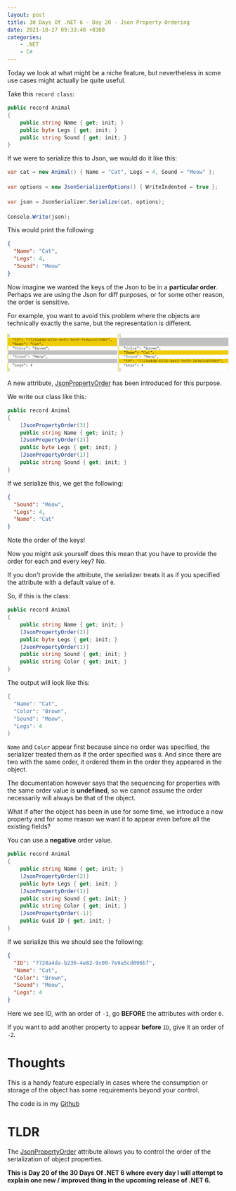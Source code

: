 ```yaml
---
layout: post
title: 30 Days Of .NET 6 - Day 20 - Json Property Ordering
date: 2021-10-27 09:33:40 +0300
categories:
    - .NET
    - C#
---
```

Today we look at what might be a niche feature, but nevertheless in some use cases might actually be quite useful.

Take this `record class`:

```csharp
public record Animal
{
    public string Name { get; init; }
    public byte Legs { get; init; }
    public string Sound { get; init; }
}
```

If we were to serialize this to Json, we would do it like this:

```csharp
var cat = new Animal() { Name = "Cat", Legs = 4, Sound = "Meow" };

var options = new JsonSerializerOptions() { WriteIndented = true };

var json = JsonSerializer.Serialize(cat, options);

Console.Write(json);
```

This would print the following:

```json
{
  "Name": "Cat",
  "Legs": 4,
  "Sound": "Meow"
}
```

Now imagine we wanted the keys of the Json to be in a **particular order**. Perhaps we are using the Json for diff purposes, or for some other reason, the order is sensitive.

For example, you want to avoid this problem where the objects are technically exactly the same, but the representation is different.

![](../images/2021/10/JsonOrderDiff.png)

A new attribute, [JsonPropertyOrder](https://docs.microsoft.com/en-us/dotnet/api/system.text.json.serialization.jsonpropertyorderattribute?view=net-6.0) has been introduced for this purpose.

We write our class like this:

```csharp
public record Animal
{
    [JsonPropertyOrder(3)]
    public string Name { get; init; }
    [JsonPropertyOrder(2)]
    public byte Legs { get; init; }
    [JsonPropertyOrder(1)]
    public string Sound { get; init; }
}
```

If we serialize this, we get the following:

```json
{
  "Sound": "Meow",
  "Legs": 4,
  "Name": "Cat"
}
```

Note the order of the keys!

Now you might ask yourself does this mean that you have to provide the order for each and every key? No. 

If you don't provide the attribute, the serializer treats it as if you specified the attribute with a default value of `0`.

So, if this is the class:

```csharp
public record Animal
{
    public string Name { get; init; }
    [JsonPropertyOrder(2)]
    public byte Legs { get; init; }
    [JsonPropertyOrder(1)]
    public string Sound { get; init; }
    public string Color { get; init; }
}
```

The output will look like this:

```csharp
{
  "Name": "Cat",
  "Color": "Brown",
  "Sound": "Meow",
  "Legs": 4
}
```

`Name` and `Color` appear first because since no order was specified, the serializer treated them as if the order specified was `0`. And since there are two with the same order, it ordered them in the order they appeared in the object.

The documentation however says that the sequencing for properties with the same order value is **undefined**, so we cannot assume the order necessarily will always be that of the object.

What if after the object has been in use for some time, we introduce a new property and for some reason we want it to appear even before all the existing fields?

You can use a **negative** order value.

```csharp
public record Animal
{
    public string Name { get; init; }
    [JsonPropertyOrder(2)]
    public byte Legs { get; init; }
    [JsonPropertyOrder(1)]
    public string Sound { get; init; }
    public string Color { get; init; }
    [JsonPropertyOrder(-1)]
    public Guid ID { get; init; }
}
```

If we serialize this we should see the following:

```json
{
  "ID": "7728a4da-b236-4e82-9c09-7e9a5cd096bf",
  "Name": "Cat",
  "Color": "Brown",
  "Sound": "Meow",
  "Legs": 4
}
```

Here we see ID, with an order of `-1`, go **BEFORE** the attributes with order `0`.

If you want to add another property to appear **before** `ID`, give it an order of `-2`.

# Thoughts

This is a handy feature especially in cases where the consumption or storage of the object has some requirements beyond your control.

The code is in my [Github](https://github.com/conradakunga/BlogCode/tree/master/2021-10-27%20-%2030%20Days%20Of%20.NET%206%20-%20Day%2020%20-%20Json%20Property%20Ordering)

# TLDR

The [JsonPropertyOrder](https://docs.microsoft.com/en-us/dotnet/api/system.text.json.serialization.jsonpropertyorderattribute?view=net-6.0) attribute allows you to control the order of the serialization of object properties.

**This is Day 20 of the 30 Days Of .NET 6 where every day I will attempt to explain one new / improved thing in the upcoming release of .NET 6.**